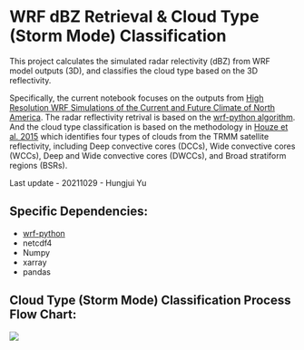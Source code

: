 # WRF dBZ Retrieval & Cloud Type (Storm Mode) Classification

This project calculates the simulated radar relectivity (dBZ) from WRF model outputs (3D), and classifies the cloud type based on the 3D reflectivity.

Specifically, the current notebook focuses on the outputs from [High Resolution WRF Simulations of the Current and Future Climate of North America](https://rda.ucar.edu/datasets/ds612.0/). The radar reflectivity retrival is based on the [wrf-python algorithm](https://wrf-python.readthedocs.io/en/latest/user_api/generated/wrf.dbz.html). And the cloud type classification is based on the methodology in [Houze et al. 2015](https://agupubs.onlinelibrary.wiley.com/doi/10.1002/2015RG000488) which identifies four types of clouds from the TRMM satellite reflectivity, including Deep convective cores (DCCs), Wide convective cores (WCCs), Deep and Wide convective cores (DWCCs), and Broad stratiform regions (BSRs).

Last update - 20211029 - Hungjui Yu

## Specific Dependencies:

* [wrf-python](https://wrf-python.readthedocs.io/en/latest/index.html)
* netcdf4
* Numpy
* xarray
* pandas

## Cloud Type (Storm Mode) Classification Process Flow Chart:

![](https://github.com/yuhungjui/WRF_dBZ_Cloud_Classification/blob/main/WRF_dBZ_Class_CONUS1/Storm_Mode_Flow.png)

